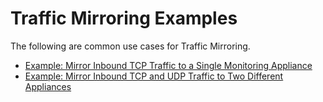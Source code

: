 # Traffic Mirroring Examples<a name="Traffic_Mirroring_Scenarios"></a>

The following are common use cases for Traffic Mirroring\.
+ [ Example: Mirror Inbound TCP Traffic to a Single Monitoring Appliance](tm-example-inbound-tcp.md)
+ [ Example: Mirror Inbound TCP and UDP Traffic to Two Different Appliances](tm-example-inbound-tcp-udp.md)